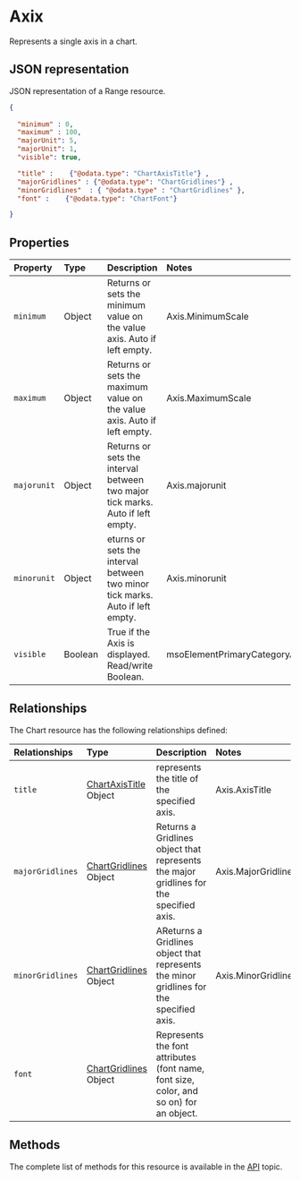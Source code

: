 # Axix
Represents a single axis in a chart.


## JSON representation

JSON representation of a Range resource.
<!-- { "blockType": "resource", "@odata.type": "ChartAxis", 
	"optionalProperties": ["title", "majorGridlines", "minorGridlines", "font"]
	 } 
-->
```json
{
  
  "minimum" : 0,
  "maximum" : 100,
  "majorUnit": 5,
  "majorUnit": 1,
  "visible": true,

  "title" :    {"@odata.type": "ChartAxisTitle"} ,
  "majorGridlines" : {"@odata.type": "ChartGridlines"} ,
  "minorGridlines"  : { "@odata.type" : "ChartGridlines" },
  "font" :    {"@odata.type": "ChartFont"}

}
```

## Properties

| Property         | Type    |Description|Notes |
|:-----------------|:--------|:----------|:-----|
| `minimum` | Object |Returns or sets the minimum value on the value axis. Auto if left empty.  | Axis.MinimumScale|
| `maximum` | Object |Returns or sets the maximum value on the value axis. Auto if left empty. | Axis.MaximumScale|
| `majorunit` | Object |Returns or sets the interval between two major tick marks. Auto if left empty.  | Axis.majorunit|
| `minorunit` | Object |eturns or sets the interval between two minor tick marks.  Auto if left empty. | Axis.minorunit|
| `visible` | Boolean |True if the Axis is displayed. Read/write Boolean. | msoElementPrimaryCategoryAxisShow |


## Relationships
The Chart resource has the following relationships defined:

| Relationships    | Type    |Description|Notes |
|:-----------------|:--------|:----------|:-----|
| `title`          |[ChartAxisTitle](chartAxisTitle.md) Object | represents the title of the specified axis. | Axis.AxisTitle
| `majorGridlines` | [ChartGridlines](chartGridlines.md) Object   | Returns a Gridlines object that represents the major gridlines for the specified axis.   | Axis.MajorGridlines|
| `minorGridlines` | [ChartGridlines](chartGridlines.md) Object   |AReturns a Gridlines object that represents the minor gridlines for the specified axis.  | Axis.MinorGridlines|
| `font`          |[ChartGridlines](chartFont.md) Object | Represents the font attributes (font name, font size, color, and so on) for an object. 

## Methods

The complete list of methods for this resource is available in
the [API](../README.md) topic.
